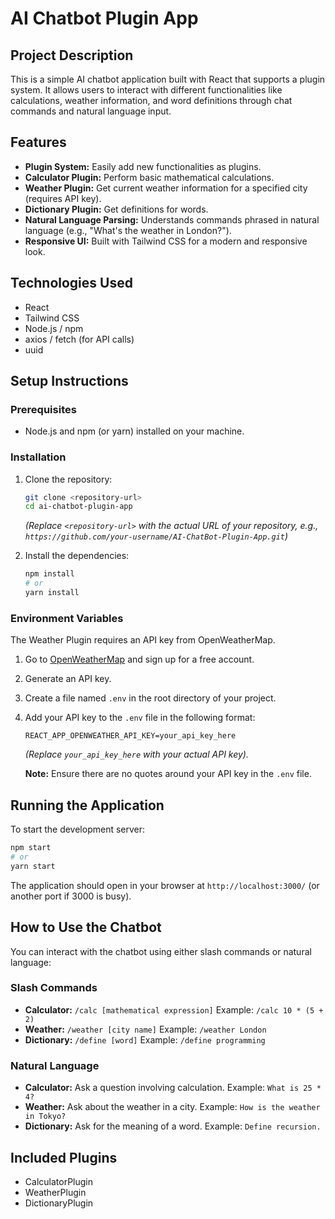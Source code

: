 # AI Chatbot Plugin App

## Project Description

This is a simple AI chatbot application built with React that supports a plugin system. It allows users to interact with different functionalities like calculations, weather information, and word definitions through chat commands and natural language input.

## Features

-   **Plugin System:** Easily add new functionalities as plugins.
-   **Calculator Plugin:** Perform basic mathematical calculations.
-   **Weather Plugin:** Get current weather information for a specified city (requires API key).
-   **Dictionary Plugin:** Get definitions for words.
-   **Natural Language Parsing:** Understands commands phrased in natural language (e.g., "What's the weather in London?").
-   **Responsive UI:** Built with Tailwind CSS for a modern and responsive look.

## Technologies Used

-   React
-   Tailwind CSS
-   Node.js / npm
-   axios / fetch (for API calls)
-   uuid

## Setup Instructions

### Prerequisites

-   Node.js and npm (or yarn) installed on your machine.

### Installation

1.  Clone the repository:

    ```bash
    git clone <repository-url> 
    cd ai-chatbot-plugin-app
    ```
    *(Replace `<repository-url>` with the actual URL of your repository, e.g., `https://github.com/your-username/AI-ChatBot-Plugin-App.git`)*

2.  Install the dependencies:

    ```bash
    npm install
    # or
    yarn install
    ```

### Environment Variables

The Weather Plugin requires an API key from OpenWeatherMap.

1.  Go to [OpenWeatherMap](https://openweathermap.org/) and sign up for a free account.
2.  Generate an API key.
3.  Create a file named `.env` in the root directory of your project.
4.  Add your API key to the `.env` file in the following format:

    ```env
    REACT_APP_OPENWEATHER_API_KEY=your_api_key_here
    ```
    *(Replace `your_api_key_here` with your actual API key).* 

    **Note:** Ensure there are no quotes around your API key in the `.env` file.

## Running the Application

To start the development server:

```bash
npm start
# or
yarn start
```

The application should open in your browser at `http://localhost:3000/` (or another port if 3000 is busy).

## How to Use the Chatbot

You can interact with the chatbot using either slash commands or natural language:

### Slash Commands

-   **Calculator:** `/calc [mathematical expression]`
    Example: `/calc 10 * (5 + 2)`
-   **Weather:** `/weather [city name]`
    Example: `/weather London`
-   **Dictionary:** `/define [word]`
    Example: `/define programming`

### Natural Language

-   **Calculator:** Ask a question involving calculation.
    Example: `What is 25 * 4?`
-   **Weather:** Ask about the weather in a city.
    Example: `How is the weather in Tokyo?`
-   **Dictionary:** Ask for the meaning of a word.
    Example: `Define recursion.`

## Included Plugins

-   CalculatorPlugin
-   WeatherPlugin
-   DictionaryPlugin
